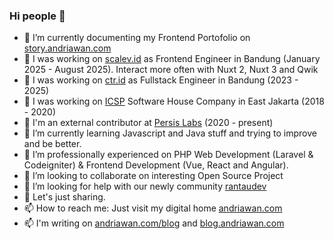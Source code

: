 ### Hi people 👋

- 🔭 I’m currently documenting my Frontend Portofolio on [story.andriawan.com](https://story.andriawan.com)
- 🔭 I was working on [scalev.id](https://scalev.id) as Frontend Engineer in Bandung (January 2025 - August 2025). Interact more often with Nuxt 2, Nuxt 3 and Qwik
- 🔭 I was working on [ctr.id](https://ctr.id) as Fullstack Engineer in Bandung (2023 - 2025)
- 🔭 I was working on [ICSP](http://icsp.co.id) Software House Company in East Jakarta (2018 - 2020)
- 🔭 I'm an external contributor at [Persis Labs](https://gitlab.com/kominfo-pemuda-persis) (2020 - present)
- 🌱 I’m currently learning Javascript and Java stuff and trying to improve and be better.
- 🌱 I’m professionally experienced on PHP Web Development (Laravel & Codeigniter) & Frontend Development (Vue, React and Angular).
- 👯 I’m looking to collaborate on interesting Open Source Project
- 🤔 I’m looking for help with our newly community [rantaudev](https://github.com/rantaudev)
- 💬 Let's just sharing.
- 📫 How to reach me: Just visit my digital home [andriawan.com](https://andriawan.com)
- 📫 I'm writing on [andriawan.com/blog](https://andriawan.com/blog) and [blog.andriawan.com](https://blog.andriawan.com)
